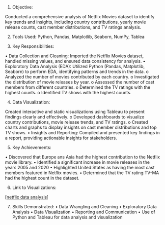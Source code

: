 1. Objective:

Conducted a comprehensive analysis of Netflix Movies dataset to identify key trends and insights, including country contributions, yearly movie release counts, cast member distributions, and TV ratings analysis.

2. Tools Used: Python, Pandas, Matplotlib, Seaborn, NumPy, Tablea

3. Key Responsibilities:

•	Data Collection and Cleaning: Imported the Netflix Movies dataset, handled missing values, and ensured data consistency for analysis.
•	Exploratory Data Analysis (EDA): Utilized Python (Pandas, Matplotlib, Seaborn) to perform EDA, identifying patterns and trends in the data.
o	Analyzed the number of movies contributed by each country.
o	Investigated the distribution of movie releases by year.
o	Assessed the number of cast members from different countries.
o	Determined the TV ratings with the highest counts.
o	Identified TV shows with the highest counts.

4. 	Data Visualization: 

Created interactive and static visualizations using Tableau to present findings clearly and effectively.
o	Developed dashboards to visualize country contributions, movie release trends, and TV ratings.
o	Created charts and graphs to display insights on cast member distributions and top TV shows.
•	Insights and Reporting: Compiled and presented key findings in a report, providing actionable insights for stakeholders.

5. Key Achievements:

•	Discovered that Europe ans Asia had the highest contribution to the Netflix movie library.
•	Identified a significant increase in movie releases in the years 2005 and 2020
•	Highlighted United States as having the most cast members featured in Netflix movies.
•	Determined that the TV rating TV-MA had the highest count in the dataset.

6. Link to Visualizations:

[[netflix data analysis](https://public.tableau.com/app/profile/rowland.fedebagha3164/viz/NETFLIXDATASET_16960257560340/Dashboard1?publish=yes)]

7. Skills Demonstrated:
•	Data Wrangling and Cleaning
•	Exploratory Data Analysis
•	Data Visualization
•	Reporting and Communication
•	Use of Python and Tableau for data analysis and visualization
